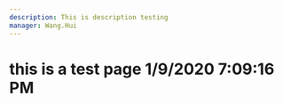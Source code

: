 ```yaml
---
description: This is description testing
manager: Wang.Hui
---
```

# this is a test page 1/9/2020 7:09:16 PM